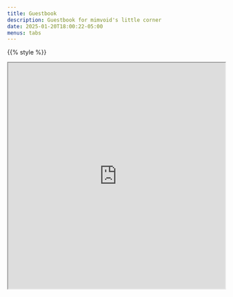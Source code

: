```yaml
---
title: Guestbook
description: Guestbook for mimvoid's little corner
date: 2025-01-20T18:00:22-05:00
menus: tabs
---
```


{{% style %}}

<iframe
  src="https://mimvoid.atabook.org"
  class="guestbook"
  allow="fullscreen"
  width="100%"
  height="525px"
>
</iframe>
